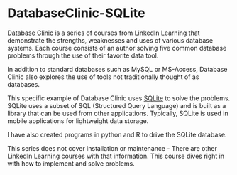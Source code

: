 # DatabaseClinic-SQLite

[Database Clinic](https://www.linkedin.com/learning/search?keywords=database%20clinic&u=104) is a series of courses from LinkedIn Learning that demonstrate the strengths, weaknesses and uses of various database systems. Each course consists of an author solving five common database problems through the use of their favorite data tool.

In addition to standard databases such as MySQL or MS-Access, Database Clinic also explores the use of tools not traditionally thought of as databases.

This specific example of Database Clinic uses [SQLite](http://sqlite.org/) to solve the problems. SQLite uses a subset of SQL (Structured Query Language) and is built as a library that can be used from other applications. Typically, SQLite is used in mobile applications for lightweight data storage.  

I have also created programs in python and R to drive the SQLite database.

This series does not cover installation or maintenance - There are other LinkedIn Learning courses with that information. This course dives right in with how to implement and solve problems.
